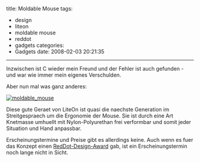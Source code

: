 title: Moldable Mouse
tags:
  - design
  - liteon
  - moldable mouse
  - reddot
  - gadgets
categories:
  - Gadgets
date: 2008-02-03 20:21:35
---

Inzwischen ist C wieder mein Freund und der Fehler ist auch gefunden - und war wie immer mein eigenes Verschulden.

Aber nun mal was ganz anderes:

[![moldable_mouse](http://www.blogsmithmedia.com/www.engadget.com/media/2008/02/moldable_mouse.jpg)](http://www.red-dot.sg/concept/porfolio/06/13pw/R094MM.htm "Red Dot Design Award")

Diese gute Geraet von LiteOn ist quasi die naechste Generation im Streitgespraech um die Ergonomie der Mouse. Sie ist durch eine Art Knetmasse umhuellt mit Nylon-Polyurethan frei verformbar und somit jeder Situation und Hand anpassbar.

Erscheinungstermine und Preise gibt es allerdings keine. Auch wenn es fuer das Konzept einen [RedDot-Design-Award](http://en.red-dot.org/design.html "RedDotDesign-World") gab, ist ein Erscheinungstermin noch lange nicht in Sicht.
